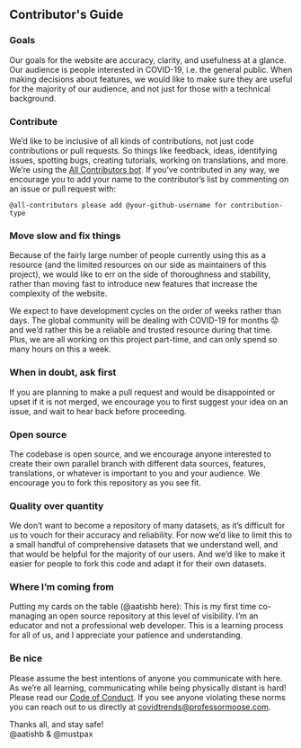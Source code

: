 ## Contributor's Guide

### Goals

Our goals for the website are accuracy, clarity, and usefulness at a glance. Our audience is people interested in COVID-19, i.e. the general public. When making decisions about features, we would like to make sure they are useful for the majority of our audience, and not just for those with a technical background.

### Contribute

We’d like to be inclusive of all kinds of contributions, not just code contributions or pull requests. So things like feedback, ideas, identifying issues, spotting bugs, creating tutorials, working on translations, and more. We’re using the [All Contributors bot](https://allcontributors.org/docs/en/bot/usage). If you’ve contributed in any way, we encourage you to add your name to the contributor’s list by commenting on an issue or pull request with:

```
@all-contributors please add @your-github-username for contribution-type 
```

### Move slow and fix things

Because of the fairly large number of people currently using this as a resource (and the limited resources on our side as maintainers of this project), we would like to err on the side of thoroughness and stability, rather than moving fast to introduce new features that increase the complexity of the website.

We expect to have development cycles on the order of weeks rather than days. The global community will be dealing with COVID-19 for months :worried: and we’d rather this be a reliable and trusted resource during that time. Plus, we are all working on this project part-time, and can only spend so many hours on this a week.

### When in doubt, ask first

If you are planning to make a pull request and would be disappointed or upset if it is not merged, we encourage you to first suggest your idea on an issue, and wait to hear back before proceeding.

### Open source

The codebase is open source, and we encourage anyone interested to create their own parallel branch with different data sources, features, translations, or whatever is important to you and your audience. We encourage you to fork this repository as you see fit.

### Quality over quantity

We don’t want to become a repository of many datasets, as it’s difficult for us to vouch for their accuracy and reliability. For now we’d like to limit this to a small handful of comprehensive datasets that we understand well, and that would be helpful for the majority of our users. And we’d like to make it easier for people to fork this code and adapt it for their own datasets.

### Where I’m coming from

Putting my cards on the table (@aatishb here): This is my first time co-managing an open source repository at this level of visibility. I’m an educator and not a professional web developer. This is a learning process for all of us, and I appreciate your patience and understanding.

### Be nice

Please assume the best intentions of anyone you communicate with here. As we’re all learning, communicating while being physically distant is hard! Please read our [Code of Conduct](CODE_OF_CONDUCT.md). If you see anyone violating these norms you can reach out to us directly at [covidtrends@professormoose.com](mailto:covidtrends@professormoose.com).


Thanks all, and stay safe!
<br> @aatishb & @mustpax
